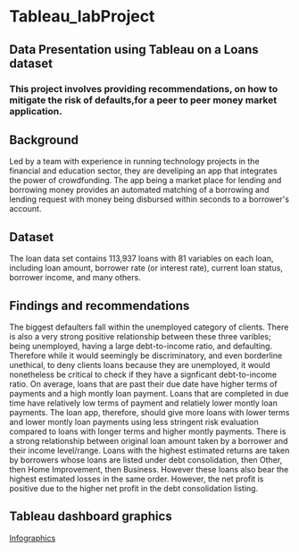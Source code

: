 # Tableau_labProject
## Data Presentation using Tableau on a Loans dataset
### This project involves providing recommendations, on how to mitigate the risk of defaults,for a peer to peer money market application. 

## Background
Led by a team with experience in running technology projects in the financial and education sector, they are develiping an app that integrates the power of crowdfunding. The app being a market place for lending and borrowing money provides an automated matching of a borrowing and lending request with money being disbursed within seconds to a borrower's account.

## Dataset
The loan data set contains 113,937 loans with 81 variables on each loan, including loan amount, borrower rate (or interest rate), current loan status, borrower income, and many others.

## Findings and recommendations
The biggest defaulters fall within the unemployed category of clients. There is also a very strong positive relationship between these three varibles; being unemployed, having a large debt-to-income ratio, and defaulting. Therefore while it would seemingly be discriminatory, and even borderline unethical, to deny clients loans because they are unemployed, it would nonetheless be critical to check if they have a signficant debt-to-income ratio.
On average, loans that are past their due date have higher terms of payments and a high montly loan payment. Loans that are completed in due time have relatively low terms of payment and relatiely lower montly loan payments. The loan app, therefore, should give more loans with lower terms and lower montly loan payments using less stringent risk evaluation compared to loans with longer terms and higher montly payments.
There is a strong relationship between original loan amount taken by a borrower and their income level/range. 
Loans with the highest estimated returns are taken by borrowers whose loans are listed under debt consolidation, then Other, then Home Improvement, then Business. However these loans also bear the highest estimated losses in the same order. However, the net profit is positive due to the higher net profit in the debt consolidation listing. 

## Tableau dashboard graphics 
[Infographics](https://public.tableau.com/app/profile/david.githaiga6232/viz/Loansdataset/Dashboard1#guest=n)
